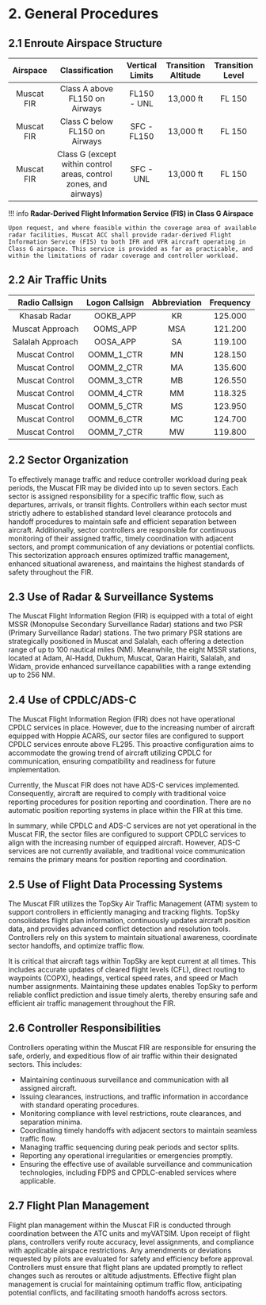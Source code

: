 # 2. General Procedures
## 2.1 Enroute Airspace Structure
|  Airspace  |                           Classification                          | Vertical Limits | Transition Altitude | Transition Level |
|:----------:|:-----------------------------------------------------------------:|:---------------:|:-------------------:|:----------------:|
| Muscat FIR |                   Class A above FL150 on Airways                  |   FL150 - UNL   |      13,000 ft      |      FL 150      |
| Muscat FIR |                   Class C below FL150 on Airways                  |   SFC - FL150   |      13,000 ft      |      FL 150      |
| Muscat FIR | Class G (except within control areas, control zones, and airways) |    SFC - UNL    |      13,000 ft      |      FL 150      |

!!! info
    **Radar-Derived Flight Information Service (FIS) in Class G Airspace**

    Upon request, and where feasible within the coverage area of available radar facilities, Muscat ACC shall provide radar-derived Flight Information Service (FIS) to both IFR and VFR aircraft operating in Class G airspace. This service is provided as far as practicable, and within the limitations of radar coverage and controller workload.

## 2.2 Air Traffic Units
|  Radio Callsign  | Logon Callsign | Abbreviation | Frequency |
|:----------------:|:--------------:|:------------:|:---------:|
|   Khasab Radar   |    OOKB_APP    |      KR      |  125.000  |
|  Muscat Approach |    OOMS_APP    |      MSA     |  121.200  |
| Salalah Approach |    OOSA_APP    |      SA      |  119.100  |
|  Muscat Control  |   OOMM_1_CTR   |      MN      |  128.150  |
|  Muscat Control  |   OOMM_2_CTR   |      MA      |  135.600  |
|  Muscat Control  |   OOMM_3_CTR   |      MB      |  126.550  |
|  Muscat Control  |   OOMM_4_CTR   |      MM      |  118.325  |
|  Muscat Control  |   OOMM_5_CTR   |      MS      |  123.950  |
|  Muscat Control  |   OOMM_6_CTR   |      MC      |  124.700  |
|  Muscat Control  |   OOMM_7_CTR   |      MW      |  119.800  |

## 2.2 Sector Organization
To effectively manage traffic and reduce controller workload during peak periods, the Muscat FIR may be divided into up to seven sectors. Each sector is assigned responsibility for a specific traffic flow, such as departures, arrivals, or transit flights. Controllers within each sector must strictly adhere to established standard level clearance protocols and handoff procedures to maintain safe and efficient separation between aircraft. Additionally, sector controllers are responsible for continuous monitoring of their assigned traffic, timely coordination with adjacent sectors, and prompt communication of any deviations or potential conflicts. This sectorization approach ensures optimized traffic management, enhanced situational awareness, and maintains the highest standards of safety throughout the FIR.

## 2.3 Use of Radar & Surveillance Systems
The Muscat Flight Information Region (FIR) is equipped with a total of eight MSSR (Monopulse Secondary Surveillance Radar) stations and two PSR (Primary Surveillance Radar) stations. The two primary PSR stations are strategically positioned in Muscat and Salalah, each offering a detection range of up to 100 nautical miles (NM). Meanwhile, the eight MSSR stations, located at Adam, Al-Hadd, Dukhum, Muscat, Qaran Hairiti, Salalah, and Widam, provide enhanced surveillance capabilities with a range extending up to 256 NM.

## 2.4 Use of CPDLC/ADS-C
The Muscat Flight Information Region (FIR) does not have operational CPDLC services in place. However, due to the increasing number of aircraft equipped with Hoppie ACARS, our sector files are configured to support CPDLC services enroute above FL295. This proactive configuration aims to accommodate the growing trend of aircraft utilizing CPDLC for communication, ensuring compatibility and readiness for future implementation.

Currently, the Muscat FIR does not have ADS-C services implemented. Consequently, aircraft are required to comply with traditional voice reporting procedures for position reporting and coordination. There are no automatic position reporting systems in place within the FIR at this time.

In summary, while CPDLC and ADS-C services are not yet operational in the Muscat FIR, the sector files are configured to support CPDLC services to align with the increasing number of equipped aircraft. However, ADS-C services are not currently available, and traditional voice communication remains the primary means for position reporting and coordination.

## 2.5 Use of Flight Data Processing Systems
The Muscat FIR utilizes the TopSky Air Traffic Management (ATM) system to support controllers in efficiently managing and tracking flights. TopSky consolidates flight plan information, continuously updates aircraft position data, and provides advanced conflict detection and resolution tools. Controllers rely on this system to maintain situational awareness, coordinate sector handoffs, and optimize traffic flow.

It is critical that aircraft tags within TopSky are kept current at all times. This includes accurate updates of cleared flight levels (CFL), direct routing to waypoints (COPX), headings, vertical speed rates, and speed or Mach number assignments. Maintaining these updates enables TopSky to perform reliable conflict prediction and issue timely alerts, thereby ensuring safe and efficient air traffic management throughout the FIR.

## 2.6 Controller Responsibilities
Controllers operating within the Muscat FIR are responsible for ensuring the safe, orderly, and expeditious flow of air traffic within their designated sectors. This includes:

- Maintaining continuous surveillance and communication with all assigned aircraft.
- Issuing clearances, instructions, and traffic information in accordance with standard operating procedures.
- Monitoring compliance with level restrictions, route clearances, and separation minima.
- Coordinating timely handoffs with adjacent sectors to maintain seamless traffic flow.
- Managing traffic sequencing during peak periods and sector splits.
- Reporting any operational irregularities or emergencies promptly.
- Ensuring the effective use of available surveillance and communication technologies, including FDPS and CPDLC-enabled services where applicable.

## 2.7 Flight Plan Management
Flight plan management within the Muscat FIR is conducted through coordination between the ATC units and myVATSIM. Upon receipt of flight plans, controllers verify route accuracy, level assignments, and compliance with applicable airspace restrictions. Any amendments or deviations requested by pilots are evaluated for safety and efficiency before approval. Controllers must ensure that flight plans are updated promptly to reflect changes such as reroutes or altitude adjustments. Effective flight plan management is crucial for maintaining optimum traffic flow, anticipating potential conflicts, and facilitating smooth handoffs across sectors.